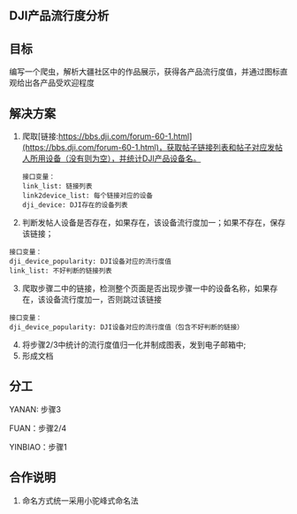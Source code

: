 ## DJI产品流行度分析
 
## 目标
 
编写一个爬虫，解析大疆社区中的作品展示，获得各产品流行度值，并通过图标直观给出各产品受欢迎程度
 
## 解决方案
 
1. 爬取[链接:https://bbs.dji.com/forum-60-1.html](https://bbs.dji.com/forum-60-1.html)，获取帖子链接列表和帖子对应发帖人所用设备（没有则为空），并统计DJI产品设备名。
    ```
    接口变量：
    link_list: 链接列表
    link2device_list: 每个链接对应的设备
    dji_device: DJI存在的设备列表
    ```
2. 判断发帖人设备是否存在，如果存在，该设备流行度加一；如果不存在，保存该链接；
```
接口变量：
dji_device_popularity: DJI设备对应的流行度值
link_list: 不好判断的链接列表
```
3. 爬取步骤二中的链接，检测整个页面是否出现步骤一中的设备名称，如果存在，该设备流行度加一，否则跳过该链接
```
接口变量：
dji_device_popularity: DJI设备对应的流行度值（包含不好判断的链接）
```
4. 将步骤2/3中统计的流行度值归一化并制成图表，发到电子邮箱中; 
5. 形成文档
 
## 分工
 
YANAN: 步骤3 
 
FUAN：步骤2/4 
 
YINBIAO：步骤1 
 
## 合作说明
 
1. 命名方式统一采用小驼峰式命名法
